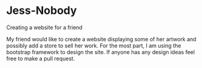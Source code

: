 # Jess-Nobody
Creating a website for a friend

My friend would like to create a website displaying some of her artwork and possibly add a store to sell her work. 
For the most part, I am using the bootstrap framework to design the site. If anyone has any design ideas feel free to
make a pull request. 
